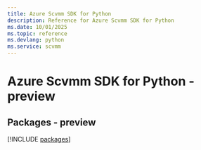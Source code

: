```yaml
---
title: Azure Scvmm SDK for Python
description: Reference for Azure Scvmm SDK for Python
ms.date: 10/01/2025
ms.topic: reference
ms.devlang: python
ms.service: scvmm
---
```

# Azure Scvmm SDK for Python - preview
## Packages - preview
[!INCLUDE [packages](scvmm-index.md)]